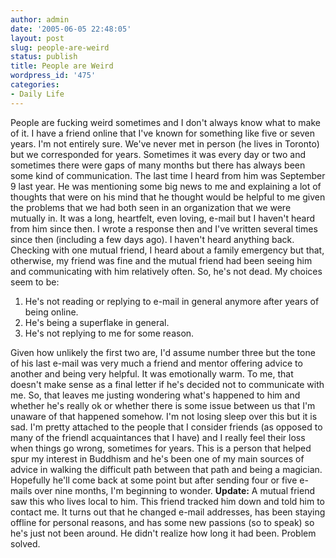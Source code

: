 ```yaml
---
author: admin
date: '2005-06-05 22:48:05'
layout: post
slug: people-are-weird
status: publish
title: People are Weird
wordpress_id: '475'
categories:
- Daily Life
---
```


People are fucking weird sometimes and I don't always know what to make
of it. I have a friend online that I've known for something like five or
seven years. I'm not entirely sure. We've never met in person (he lives
in Toronto) but we corresponded for years. Sometimes it was every day or
two and sometimes there were gaps of many months but there has always
been some kind of communication. The last time I heard from him was
September 9 last year. He was mentioning some big news to me and
explaining a lot of thoughts that were on his mind that he thought would
be helpful to me given the problems that we had both seen in an
organization that we were mutually in. It was a long, heartfelt, even
loving, e-mail but I haven't heard from him since then. I wrote a
response then and I've written several times since then (including a few
days ago). I haven't heard anything back. Checking with one mutual
friend, I heard about a family emergency but that, otherwise, my friend
was fine and the mutual friend had been seeing him and communicating
with him relatively often. So, he's not dead. My choices seem to be:

1.  He's not reading or replying to e-mail in general anymore after
    years of being online.
2.  He's being a superflake in general.
3.  He's not replying to me for some reason.

Given how unlikely the first two are, I'd assume number three but the
tone of his last e-mail was very much a friend and mentor offering
advice to another and being very helpful. It was emotionally warm. To
me, that doesn't make sense as a final letter if he's decided not to
communicate with me. So, that leaves me justing wondering what's
happened to him and whether he's really ok or whether there is some
issue between us that I'm unaware of that happened somehow. I'm not
losing sleep over this but it is sad. I'm pretty attached to the people
that I consider friends (as opposed to many of the friendl acquaintances
that I have) and I really feel their loss when things go wrong,
sometimes for years. This is a person that helped spur my interest in
Buddhism and he's been one of my main sources of advice in walking the
difficult path between that path and being a magician. Hopefully he'll
come back at some point but after sending four or five e-mails over nine
months, I'm beginning to wonder. **Update:** A mutual friend saw this
who lives local to him. This friend tracked him down and told him to
contact me. It turns out that he changed e-mail addresses, has been
staying offline for personal reasons, and has some new passions (so to
speak) so he's just not been around. He didn't realize how long it had
been. Problem solved.
